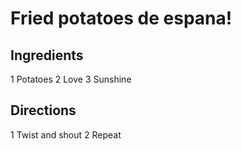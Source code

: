 # Fried potatoes de espana!

## Ingredients

1 Potatoes
2 Love
3 Sunshine

## Directions

1 Twist and shout
2 Repeat

